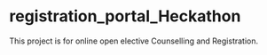 # registration_portal_Heckathon
This project is for online open elective Counselling and Registration.

